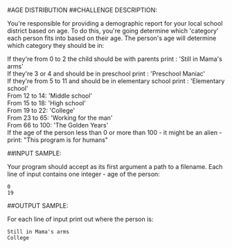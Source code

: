 #AGE DISTRIBUTION
##CHALLENGE DESCRIPTION:

You're responsible for providing a demographic report for your local school district based on age. To do this, you're going determine which 'category' each person fits into based on their age.
The person's age will determine which category they should be in:

If they're from 0 to 2 the child should be with parents print : 'Still in Mama's arms'   
If they're 3 or 4 and should be in preschool print : 'Preschool Maniac'   
If they're from 5 to 11 and should be in elementary school print : 'Elementary school'   
From 12 to 14: 'Middle school'   
From 15 to 18: 'High school'   
From 19 to 22: 'College'  
From 23 to 65: 'Working for the man'   
From 66 to 100: 'The Golden Years'   
If the age of the person less than 0 or more than 100 - it might be an alien - print: "This program is for humans"  

##INPUT SAMPLE:

Your program should accept as its first argument a path to a filename. Each line of input contains one integer - age of the person:


    0
    19

##OUTPUT SAMPLE:

For each line of input print out where the person is:

    Still in Mama's arms
    College

